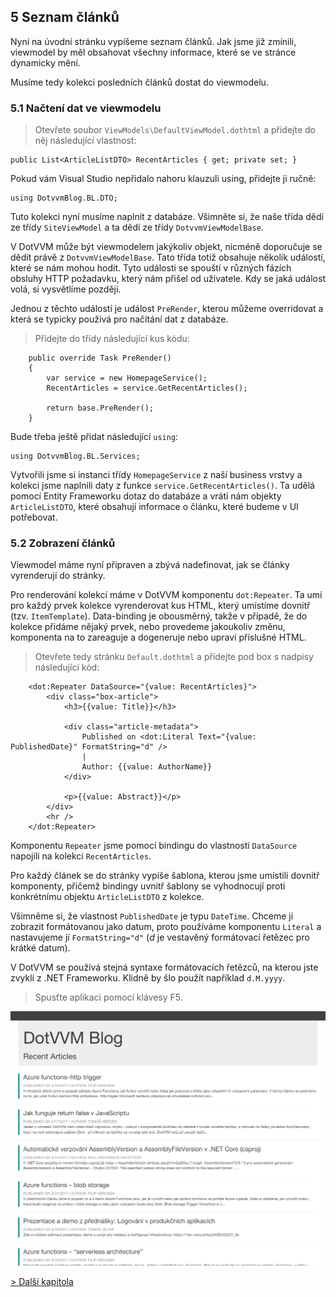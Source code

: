 ## 5 Seznam článků

Nyní na úvodní stránku vypíšeme seznam článků. Jak jsme již zmínili, viewmodel by měl obsahovat všechny informace, které se ve stránce dynamicky mění.

Musíme tedy kolekci posledních článků dostat do viewmodelu.

### 5.1 Načtení dat ve viewmodelu

> Otevřete soubor `ViewModels\DefaultViewModel.dothtml` a přidejte do něj následující vlastnost:

```
public List<ArticleListDTO> RecentArticles { get; private set; }
```

Pokud vám Visual Studio nepřidalo nahoru klauzuli using, přidejte ji ručně:

```
using DotvvmBlog.BL.DTO;
```

Tuto kolekci nyní musíme naplnit z databáze. Všimněte si, že naše třída dědí ze třídy `SiteViewModel` a ta dědí ze třídy `DotvvmViewModelBase`.

V DotVVM může být viewmodelem jakýkoliv objekt, nicméně doporučuje se dědit právě z `DotvvmViewModelBase`. Tato třída totiž obsahuje několik událostí, které se nám mohou hodit. Tyto události se spouští v různých fázích obsluhy HTTP požadavku, který nám přišel od uživatele. Kdy se jaká událost volá, si vysvětlíme později.

Jednou z těchto událostí je událost `PreRender`, kterou můžeme overridovat a která se typicky používá pro načítání dat z databáze. 

> Přidejte do třídy následující kus kódu:

```
    public override Task PreRender()
    {
        var service = new HomepageService();
        RecentArticles = service.GetRecentArticles();

        return base.PreRender();
    }
```

Bude třeba ještě přidat následující `using`:

```
using DotvvmBlog.BL.Services;
```

Vytvořili jsme si instanci třídy `HomepageService` z naší business vrstvy a kolekci jsme naplnili daty z funkce `service.GetRecentArticles()`.
Ta udělá pomocí Entity Frameworku dotaz do databáze a vrátí nám objekty `ArticleListDTO`, které obsahují informace o článku, které budeme v UI potřebovat.

### 5.2 Zobrazení článků

Viewmodel máme nyní připraven a zbývá nadefinovat, jak se články vyrenderují do stránky.

Pro renderování kolekcí máme v DotVVM komponentu `dot:Repeater`. Ta umí pro každý prvek kolekce vyrenderovat kus HTML, který umístíme dovnitř (tzv. `ItemTemplate`).
Data-binding je obousměrný, takže v případě, že do kolekce přidáme nějaký prvek, nebo provedeme jakoukoliv změnu, komponenta na to zareaguje a dogeneruje nebo upraví příslušné HTML.

> Otevřete tedy stránku `Default.dothtml` a přidejte pod box s nadpisy následující kód:

```
    <dot:Repeater DataSource="{value: RecentArticles}">
        <div class="box-article">
            <h3>{{value: Title}}</h3>
            
            <div class="article-metadata">
                Published on <dot:Literal Text="{value: PublishedDate}" FormatString="d" />
                |
                Author: {{value: AuthorName}}
            </div>

            <p>{{value: Abstract}}</p>
        </div>
        <hr />
    </dot:Repeater>
```

Komponentu `Repeater` jsme pomocí bindingu do vlastnosti `DataSource` napojili na kolekci `RecentArticles`. 

Pro každý článek se do stránky vypíše šablona, kterou jsme umístili dovnitř komponenty, přičemž bindingy uvnitř šablony se vyhodnocují proti konkrétnímu objektu `ArticleListDTO` z kolekce.

Všimněme si, že vlastnost `PublishedDate` je typu `DateTime`. Chceme ji zobrazit formátovanou jako datum, proto používáme komponentu `Literal` a nastavujeme jí `FormatString="d"` (*d* je vestavěný formátovací řetězec pro krátké datum). 

V DotVVM se používá stejná syntaxe formátovacích řetězců, na kterou jste zvyklí z .NET Frameworku. Klidně by šlo použít například `d.M.yyyy`.

> Spusťte aplikaci pomocí klávesy F5.

<img src="05-articles-result.png" alt="Seznam článků na úvodní stránce" />

[> Další kapitola](06.md)